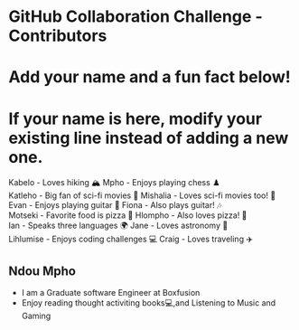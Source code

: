# GitHub Collaboration Challenge - Contributors

# Add your name and a fun fact below!
# If your name is here, modify your existing line instead of adding a new one.

Kabelo - Loves hiking 🏔️  Mpho - Enjoys playing chess ♟️  
Katleho - Big fan of sci-fi movies 🎥 Mishalia - Loves sci-fi movies too! 🚀  
Evan - Enjoys playing guitar 🎸 Fiona - Also plays guitar! 🎶  
Motseki - Favorite food is pizza 🍕 Hlompho - Also loves pizza! 🍕  
Ian - Speaks three languages 🌍 Jane - Loves astronomy 🔭  
Lihlumise - Enjoys coding challenges 💻 Craig - Loves traveling ✈️

## Ndou Mpho 
- I am a Graduate software Engineer at Boxfusion 
- Enjoy reading thought activiting books💻,and Listening to Music and Gaming
